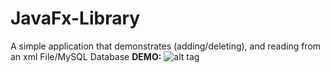 # JavaFx-Library
A simple application that demonstrates (adding/deleting), and reading from an xml File/MySQL Database
<strong>DEMO:</strong>
![alt tag](https://www.dropbox.com/s/w3z8s44ng1okmm6/ezgif.com-video-to-gif.gif?dl=0)
